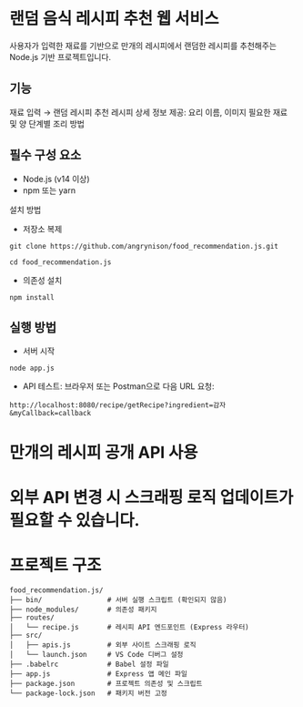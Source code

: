 # 랜덤 음식 레시피 추천 웹 서비스
사용자가 입력한 재료를 기반으로 만개의 레시피에서 랜덤한 레시피를 추천해주는 Node.js 기반 프로젝트입니다.

## 기능
재료 입력 → 랜덤 레시피 추천
레시피 상세 정보 제공:
요리 이름, 이미지
필요한 재료 및 양
단계별 조리 방법

## 필수 구성 요소
- Node.js (v14 이상)
- npm 또는 yarn

설치 방법 
- 저장소 복제
  
```
git clone https://github.com/angrynison/food_recommendation.js.git
```

```
cd food_recommendation.js  
```

- 의존성 설치

```
npm install
```

## 실행 방법

- 서버 시작
  
```
node app.js  
```

- API 테스트:
브라우저 또는 Postman으로 다음 URL 요청:

```
http://localhost:8080/recipe/getRecipe?ingredient=감자&myCallback=callback
```

# 만개의 레시피 공개 API 사용
# 외부 API 변경 시 스크래핑 로직 업데이트가 필요할 수 있습니다.
# 프로젝트 구조
```
food_recommendation.js/
├── bin/                # 서버 실행 스크립트 (확인되지 않음)
├── node_modules/       # 의존성 패키지
├── routes/
│   └── recipe.js       # 레시피 API 엔드포인트 (Express 라우터)
├── src/
│   ├── apis.js         # 외부 사이트 스크래핑 로직
│   └── launch.json     # VS Code 디버그 설정
├── .babelrc            # Babel 설정 파일
├── app.js              # Express 앱 메인 파일
├── package.json        # 프로젝트 의존성 및 스크립트
└── package-lock.json   # 패키지 버전 고정
```

